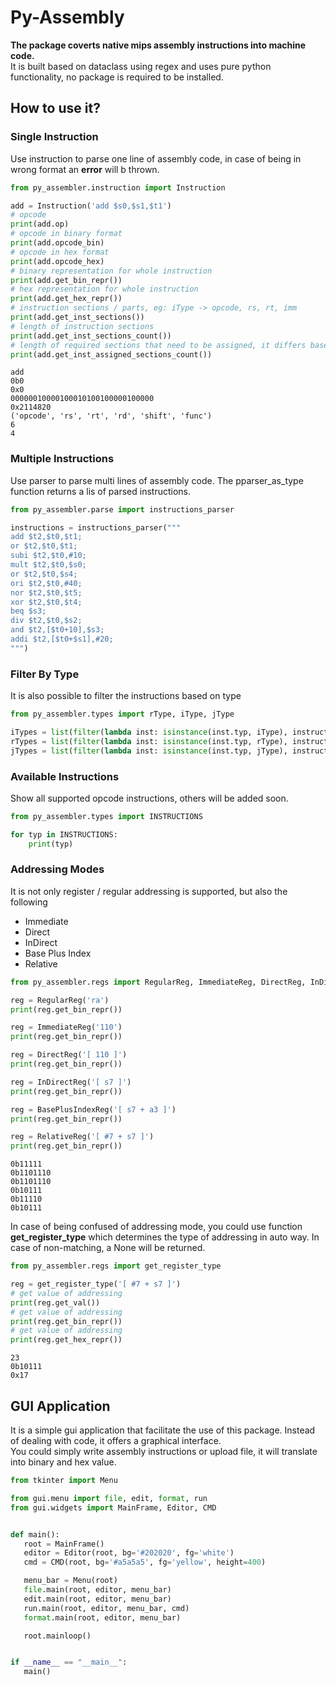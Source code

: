 # Py-Assembly
**The package coverts native mips assembly instructions into machine code.**\
It is built based on dataclass using regex and uses pure python functionality, no package is required to be installed.<br>


## How to use it?

### Single Instruction
Use instruction to parse one line of assembly code, in case of being in wrong format an **error** will b thrown.
```python
from py_assembler.instruction import Instruction

add = Instruction('add $s0,$s1,$t1')
# opcode
print(add.op)
# opcode in binary format
print(add.opcode_bin)
# opcode in hex format
print(add.opcode_hex)
# binary representation for whole instruction
print(add.get_bin_repr())
# hex representation for whole instruction
print(add.get_hex_repr())
# instruction sections / parts, eg: iType -> opcode, rs, rt, imm
print(add.get_inst_sections())
# length of instruction sections 
print(add.get_inst_sections_count())
# length of required sections that need to be assigned, it differs based on type
print(add.get_inst_assigned_sections_count())
```
```shell
add
0b0
0x0
00000010000100010100100000100000
0x2114820
('opcode', 'rs', 'rt', 'rd', 'shift', 'func')
6
4
```

### Multiple Instructions
Use parser to parse multi lines of assembly code. The pparser_as_type function returns a lis of parsed 
instructions.
```python
from py_assembler.parse import instructions_parser

instructions = instructions_parser("""
add $t2,$t0,$t1;
or $t2,$t0,$t1;
subi $t2,$t0,#10;
mult $t2,$t0,$s0;
or $t2,$t0,$s4;
ori $t2,$t0,#40;
nor $t2,$t0,$t5;
xor $t2,$t0,$t4;
beq $s3;
div $t2,$t0,$s2;
and $t2,[$t0+10],$s3;
addi $t2,[$t0+$s1],#20;
""")
```

### Filter By Type
It is also possible to filter the instructions based on type
```python
from py_assembler.types import rType, iType, jType

iTypes = list(filter(lambda inst: isinstance(inst.typ, iType), instructions))
rTypes = list(filter(lambda inst: isinstance(inst.typ, rType), instructions))
jTypes = list(filter(lambda inst: isinstance(inst.typ, jType), instructions))
```

### Available Instructions 
Show all supported opcode instructions, others will be added soon.
```python
from py_assembler.types import INSTRUCTIONS

for typ in INSTRUCTIONS:
    print(typ)
```

### Addressing Modes
It is not only register / regular addressing is supported, but also the following
- Immediate 
- Direct
- InDirect
- Base Plus Index
- Relative

 ```python
from py_assembler.regs import RegularReg, ImmediateReg, DirectReg, InDirectReg, BasePlusIndexReg, RelativeReg

reg = RegularReg('ra')
print(reg.get_bin_repr())

reg = ImmediateReg('110')
print(reg.get_bin_repr())

reg = DirectReg('[ 110 ]')
print(reg.get_bin_repr())

reg = InDirectReg('[ s7 ]')
print(reg.get_bin_repr())

reg = BasePlusIndexReg('[ s7 + a3 ]')
print(reg.get_bin_repr())

reg = RelativeReg('[ #7 + s7 ]')
print(reg.get_bin_repr())
```
```shell
0b11111
0b1101110
0b1101110
0b10111
0b11110
0b10111
```
In case of being confused of addressing mode, you could use function **get_register_type** which determines the type of addressing in auto way.
In case of non-matching, a None will be returned.
```python
from py_assembler.regs import get_register_type

reg = get_register_type('[ #7 + s7 ]')
# get value of addressing
print(reg.get_val())
# get value of addressing
print(reg.get_bin_repr())
# get value of addressing
print(reg.get_hex_repr())
```
```shell
23
0b10111
0x17
```


## GUI Application 
It is a simple gui application that facilitate the use of this package. 
Instead of dealing with code, it offers a graphical interface. \
You could simply write assembly instructions or upload file, it will translate into binary and hex value.
 ```python
from tkinter import Menu

from gui.menu import file, edit, format, run
from gui.widgets import MainFrame, Editor, CMD


def main():
    root = MainFrame()
    editor = Editor(root, bg='#202020', fg='white')
    cmd = CMD(root, bg='#a5a5a5', fg='yellow', height=400)

    menu_bar = Menu(root)
    file.main(root, editor, menu_bar)
    edit.main(root, editor, menu_bar)
    run.main(root, editor, menu_bar, cmd)
    format.main(root, editor, menu_bar)

    root.mainloop()


if __name__ == "__main__":
    main()
 ```
